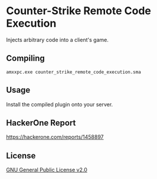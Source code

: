 # Counter-Strike Remote Code Execution

Injects arbitrary code into a client's game.

## Compiling
```
amxxpc.exe counter_strike_remote_code_execution.sma
```

## Usage
Install the compiled plugin onto your server.

## HackerOne Report
https://hackerone.com/reports/1458897

## License
[GNU General Public License v2.0](https://www.gnu.org/licenses/old-licenses/gpl-2.0.en.html)
